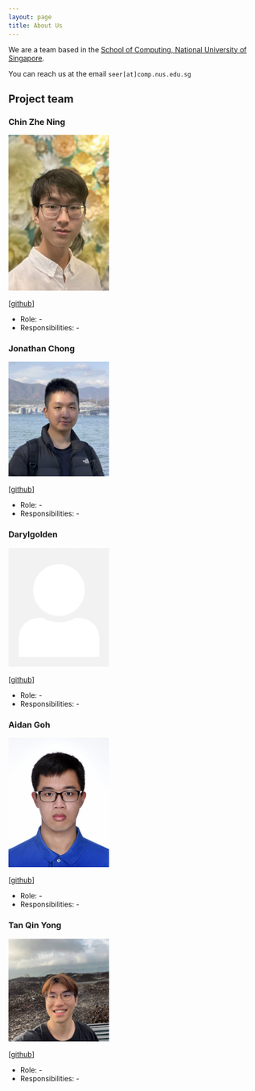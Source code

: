 ```yaml
---
layout: page
title: About Us
---
```


We are a team based in the [School of Computing, National University of Singapore](http://www.comp.nus.edu.sg).

You can reach us at the email `seer[at]comp.nus.edu.sg`

## Project team

### Chin Zhe Ning

<img src="images/chinzhening.png" width="200px">

[[github](https://github.com/biinnnggggg)]

* Role: -
* Responsibilities: -

### Jonathan Chong

<img src="images/jonchong98.jpg" width="200px">

[[github](http://github.com/jonchong98)]

* Role: -
* Responsibilities: -

### Darylgolden

<img src="images/darylgolden.png" width="200px">

[[github](http://github.com/darylgolden)]

* Role: -
* Responsibilities: -

### Aidan Goh

<img src="images/topkec.png" width="200px">

[[github](https://github.com/TopKec)]

* Role: -
* Responsibilities: -

### Tan Qin Yong

<img src="images/tanqinyong.png" width="200px">

[[github](http://github.com/tanqinyong)]

* Role: -
* Responsibilities: -
